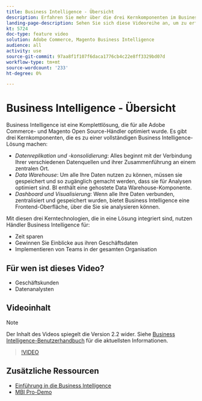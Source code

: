```yaml
---
title: Business Intelligence - Übersicht
description: Erfahren Sie mehr über die drei Kernkomponenten im Business Intelligence-Produkt, die eine umfassende Business Intelligence-Lösung bieten.
landing-page-description: Sehen Sie sich diese Videoreihe an, um zu erfahren, wie Sie durch Datenzusammenfassung, Analyse und Visualisierung bessere geschäftliche Einblicke und Ergebnisse erzielen können.
kt: 5724
doc-type: feature video
solution: Adobe Commerce, Magento Business Intelligence
audience: all
activity: use
source-git-commit: 97aa8f1f107f6daca1776cb4c22e8ff3329bd07d
workflow-type: tm+mt
source-wordcount: '233'
ht-degree: 0%

---
```



# Business Intelligence - Übersicht

Business Intelligence ist eine Komplettlösung, die für alle Adobe Commerce- und Magento Open Source-Händler optimiert wurde. Es gibt drei Kernkomponenten, die es zu einer vollständigen Business Intelligence-Lösung machen:

- _Datenreplikation und -konsolidierung_: Alles beginnt mit der Verbindung Ihrer verschiedenen Datenquellen und ihrer Zusammenführung an einem zentralen Ort.
- _Data Warehouse_: Um alle Ihre Daten nutzen zu können, müssen sie gespeichert und so zugänglich gemacht werden, dass sie für Analysen optimiert sind. BI enthält eine gehostete Data Warehouse-Komponente.
- _Dashboard und Visualisierung_: Wenn alle Ihre Daten verbunden, zentralisiert und gespeichert wurden, bietet Business Intelligence eine Frontend-Oberfläche, über die Sie sie analysieren können.

Mit diesen drei Kerntechnologien, die in eine Lösung integriert sind, nutzen Händler Business Intelligence für:

- Zeit sparen
- Gewinnen Sie Einblicke aus ihren Geschäftsdaten
- Implementieren von Teams in der gesamten Organisation

## Für wen ist dieses Video?

- Geschäftskunden
- Datenanalysten

## Videoinhalt

>[!NOTE]
>
>Der Inhalt des Videos spiegelt die Version 2.2 wider. Siehe [Business Intelligence-Benutzerhandbuch](https://docs.magento.com/mbi/) für die aktuellsten Informationen.

>[!VIDEO](https://video.tv.adobe.com/v/35979?quality=12&learn=on)

## Zusätzliche Ressourcen

- [Einführung in die Business Intelligence](https://docs.magento.com/mbi/getting-started/getting-started.html)
- [MBI Pro-Demo](https://support.magento.com/hc/en-us/articles/360016729571)
